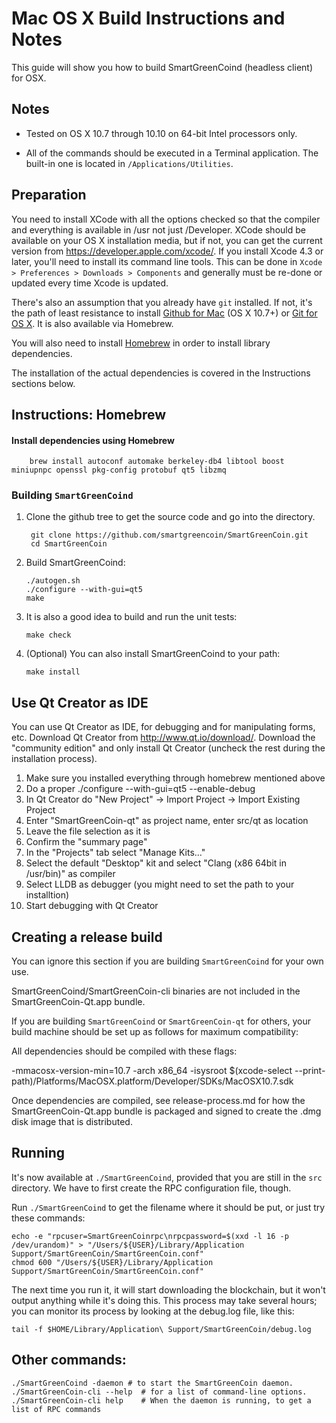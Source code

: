 Mac OS X Build Instructions and Notes
====================================
This guide will show you how to build SmartGreenCoind (headless client) for OSX.

Notes
-----

* Tested on OS X 10.7 through 10.10 on 64-bit Intel processors only.

* All of the commands should be executed in a Terminal application. The
built-in one is located in `/Applications/Utilities`.

Preparation
-----------

You need to install XCode with all the options checked so that the compiler
and everything is available in /usr not just /Developer. XCode should be
available on your OS X installation media, but if not, you can get the
current version from https://developer.apple.com/xcode/. If you install
Xcode 4.3 or later, you'll need to install its command line tools. This can
be done in `Xcode > Preferences > Downloads > Components` and generally must
be re-done or updated every time Xcode is updated.

There's also an assumption that you already have `git` installed. If
not, it's the path of least resistance to install [Github for Mac](https://mac.github.com/)
(OS X 10.7+) or
[Git for OS X](https://code.google.com/p/git-osx-installer/). It is also
available via Homebrew.

You will also need to install [Homebrew](http://brew.sh) in order to install library
dependencies.

The installation of the actual dependencies is covered in the Instructions
sections below.

Instructions: Homebrew
----------------------

#### Install dependencies using Homebrew

        brew install autoconf automake berkeley-db4 libtool boost miniupnpc openssl pkg-config protobuf qt5 libzmq

### Building `SmartGreenCoind`

1. Clone the github tree to get the source code and go into the directory.

        git clone https://github.com/smartgreencoin/SmartGreenCoin.git
        cd SmartGreenCoin

2.  Build SmartGreenCoind:

        ./autogen.sh
        ./configure --with-gui=qt5
        make

3.  It is also a good idea to build and run the unit tests:

        make check

4.  (Optional) You can also install SmartGreenCoind to your path:

        make install

Use Qt Creator as IDE
------------------------
You can use Qt Creator as IDE, for debugging and for manipulating forms, etc.
Download Qt Creator from http://www.qt.io/download/. Download the "community edition" and only install Qt Creator (uncheck the rest during the installation process).

1. Make sure you installed everything through homebrew mentioned above
2. Do a proper ./configure --with-gui=qt5 --enable-debug
3. In Qt Creator do "New Project" -> Import Project -> Import Existing Project
4. Enter "SmartGreenCoin-qt" as project name, enter src/qt as location
5. Leave the file selection as it is
6. Confirm the "summary page"
7. In the "Projects" tab select "Manage Kits..."
8. Select the default "Desktop" kit and select "Clang (x86 64bit in /usr/bin)" as compiler
9. Select LLDB as debugger (you might need to set the path to your installtion)
10. Start debugging with Qt Creator

Creating a release build
------------------------
You can ignore this section if you are building `SmartGreenCoind` for your own use.

SmartGreenCoind/SmartGreenCoin-cli binaries are not included in the SmartGreenCoin-Qt.app bundle.

If you are building `SmartGreenCoind` or `SmartGreenCoin-qt` for others, your build machine should be set up
as follows for maximum compatibility:

All dependencies should be compiled with these flags:

 -mmacosx-version-min=10.7
 -arch x86_64
 -isysroot $(xcode-select --print-path)/Platforms/MacOSX.platform/Developer/SDKs/MacOSX10.7.sdk

Once dependencies are compiled, see release-process.md for how the SmartGreenCoin-Qt.app
bundle is packaged and signed to create the .dmg disk image that is distributed.

Running
-------

It's now available at `./SmartGreenCoind`, provided that you are still in the `src`
directory. We have to first create the RPC configuration file, though.

Run `./SmartGreenCoind` to get the filename where it should be put, or just try these
commands:

    echo -e "rpcuser=SmartGreenCoinrpc\nrpcpassword=$(xxd -l 16 -p /dev/urandom)" > "/Users/${USER}/Library/Application Support/SmartGreenCoin/SmartGreenCoin.conf"
    chmod 600 "/Users/${USER}/Library/Application Support/SmartGreenCoin/SmartGreenCoin.conf"

The next time you run it, it will start downloading the blockchain, but it won't
output anything while it's doing this. This process may take several hours;
you can monitor its process by looking at the debug.log file, like this:

    tail -f $HOME/Library/Application\ Support/SmartGreenCoin/debug.log

Other commands:
-------

    ./SmartGreenCoind -daemon # to start the SmartGreenCoin daemon.
    ./SmartGreenCoin-cli --help  # for a list of command-line options.
    ./SmartGreenCoin-cli help    # When the daemon is running, to get a list of RPC commands
